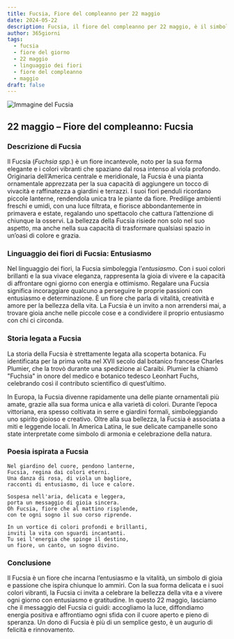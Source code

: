 ```yaml
---
title: Fucsia, Fiore del compleanno per 22 maggio
date: 2024-05-22
description: Fucsia, il fiore del compleanno per 22 maggio, è il simbolo di Entusiasmo. Scopri il suo significato unico, le storie affascinanti e la poesia che celebra la sua bellezza.
author: 365giorni
tags:
  - fucsia
  - fiore del giorno
  - 22 maggio
  - linguaggio dei fiori
  - fiore del compleanno
  - maggio
draft: false
---
```


![Immagine del Fucsia](https://cdn.pixabay.com/photo/2013/09/03/19/25/fuchsia-178705_1280.jpg)


## 22 maggio – Fiore del compleanno: Fucsia

### Descrizione di Fucsia

Il Fucsia (_Fuchsia spp._) è un fiore incantevole, noto per la sua forma elegante e i colori vibranti che spaziano dal rosa intenso al viola profondo. Originaria dell’America centrale e meridionale, la Fucsia è una pianta ornamentale apprezzata per la sua capacità di aggiungere un tocco di vivacità e raffinatezza a giardini e terrazzi. I suoi fiori penduli ricordano piccole lanterne, rendendola unica tra le piante da fiore. Predilige ambienti freschi e umidi, con una luce filtrata, e fiorisce abbondantemente in primavera e estate, regalando uno spettacolo che cattura l’attenzione di chiunque la osservi. La bellezza della Fucsia risiede non solo nel suo aspetto, ma anche nella sua capacità di trasformare qualsiasi spazio in un’oasi di colore e grazia.

### Linguaggio dei fiori di Fucsia: Entusiasmo

Nel linguaggio dei fiori, la Fucsia simboleggia l’_entusiasmo_. Con i suoi colori brillanti e la sua vivace eleganza, rappresenta la gioia di vivere e la capacità di affrontare ogni giorno con energia e ottimismo. Regalare una Fucsia significa incoraggiare qualcuno a perseguire le proprie passioni con entusiasmo e determinazione. È un fiore che parla di vitalità, creatività e amore per la bellezza della vita. La Fucsia è un invito a non arrendersi mai, a trovare gioia anche nelle piccole cose e a condividere il proprio entusiasmo con chi ci circonda.

### Storia legata a Fucsia

La storia della Fucsia è strettamente legata alla scoperta botanica. Fu identificata per la prima volta nel XVII secolo dal botanico francese Charles Plumier, che la trovò durante una spedizione ai Caraibi. Plumier la chiamò "Fuchsia" in onore del medico e botanico tedesco Leonhart Fuchs, celebrando così il contributo scientifico di quest’ultimo.

In Europa, la Fucsia divenne rapidamente una delle piante ornamentali più amate, grazie alla sua forma unica e alla varietà di colori. Durante l’epoca vittoriana, era spesso coltivata in serre e giardini formali, simboleggiando uno spirito gioioso e creativo. Oltre alla sua bellezza, la Fucsia è associata a miti e leggende locali. In America Latina, le sue delicate campanelle sono state interpretate come simbolo di armonia e celebrazione della natura.

### Poesia ispirata a Fucsia

```
Nel giardino del cuore, pendono lanterne,  
Fucsia, regina dai colori eterni.  
Una danza di rosa, di viola un bagliore,  
racconti di entusiasmo, di luce e calore.  

Sospesa nell'aria, delicata e leggera,  
porta un messaggio di gioia sincera.  
Oh Fucsia, fiore che al mattino risplende,  
con te ogni sogno il suo corso riprende.  

In un vortice di colori profondi e brillanti,  
inviti la vita con sguardi incantanti.  
Tu sei l'energia che spinge il destino,  
un fiore, un canto, un sogno divino.  
```

### Conclusione

Il Fucsia è un fiore che incarna l’entusiasmo e la vitalità, un simbolo di gioia e passione che ispira chiunque lo ammiri. Con la sua forma delicata e i suoi colori vibranti, la Fucsia ci invita a celebrare la bellezza della vita e a vivere ogni giorno con entusiasmo e gratitudine. In questo 22 maggio, lasciamo che il messaggio del Fucsia ci guidi: accogliamo la luce, diffondiamo energia positiva e affrontiamo ogni sfida con il cuore aperto e pieno di speranza. Un dono di Fucsia è più di un semplice gesto, è un augurio di felicità e rinnovamento.